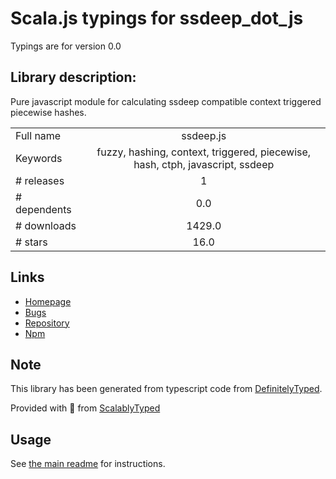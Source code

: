 
# Scala.js typings for ssdeep_dot_js

Typings are for version 0.0

## Library description:
Pure javascript module for calculating ssdeep compatible context triggered piecewise hashes.

|                    |                 |
| ------------------ | :-------------: |
| Full name          | ssdeep.js |
| Keywords           | fuzzy, hashing, context, triggered, piecewise, hash, ctph, javascript, ssdeep |
| # releases         | 1 |
| # dependents       | 0.0 |
| # downloads        | 1429.0 |
| # stars            | 16.0 |

## Links
- [Homepage](https://github.com/cloudtracer/ssdeep.js#readme)
- [Bugs](https://github.com/cloudtracer/ssdeep.js/issues)
- [Repository](https://github.com/cloudtracer/ssdeep.js)
- [Npm](https://www.npmjs.com/package/ssdeep.js)
    


## Note
This library has been generated from typescript code from [DefinitelyTyped](https://definitelytyped.org).

Provided with :purple_heart: from [ScalablyTyped](https://github.com/oyvindberg/ScalablyTyped)

## Usage
See [the main readme](../../readme.md) for instructions.


